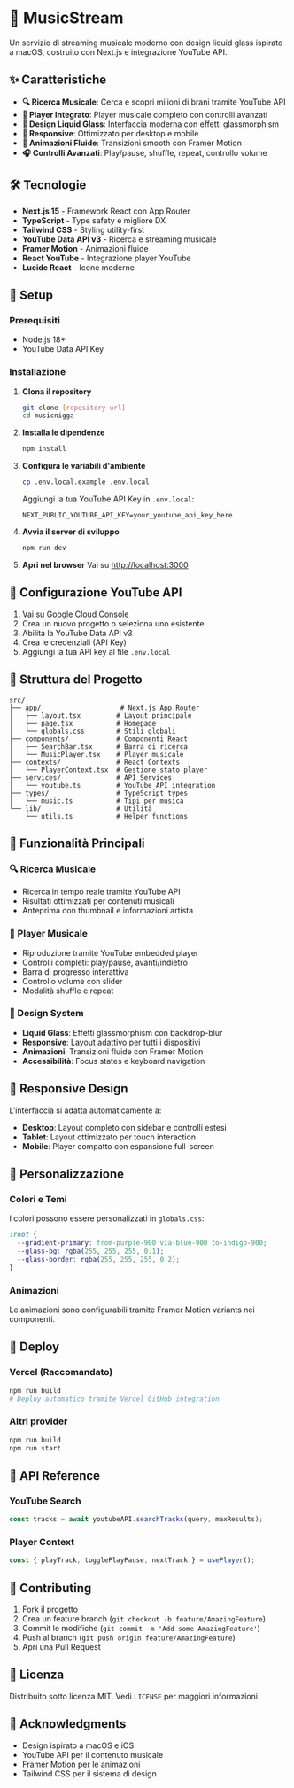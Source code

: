 # 🎵 MusicStream

Un servizio di streaming musicale moderno con design liquid glass ispirato a macOS, costruito con Next.js e integrazione YouTube API.

## ✨ Caratteristiche

- **🔍 Ricerca Musicale**: Cerca e scopri milioni di brani tramite YouTube API
- **🎯 Player Integrato**: Player musicale completo con controlli avanzati
- **💎 Design Liquid Glass**: Interfaccia moderna con effetti glassmorphism
- **📱 Responsive**: Ottimizzato per desktop e mobile
- **🎨 Animazioni Fluide**: Transizioni smooth con Framer Motion
- **🎧 Controlli Avanzati**: Play/pause, shuffle, repeat, controllo volume

## 🛠️ Tecnologie

- **Next.js 15** - Framework React con App Router
- **TypeScript** - Type safety e migliore DX
- **Tailwind CSS** - Styling utility-first
- **YouTube Data API v3** - Ricerca e streaming musicale
- **Framer Motion** - Animazioni fluide
- **React YouTube** - Integrazione player YouTube
- **Lucide React** - Icone moderne

## 🚀 Setup

### Prerequisiti

- Node.js 18+ 
- YouTube Data API Key

### Installazione

1. **Clona il repository**
   ```bash
   git clone [repository-url]
   cd musicnigga
   ```

2. **Installa le dipendenze**
   ```bash
   npm install
   ```

3. **Configura le variabili d'ambiente**
   ```bash
   cp .env.local.example .env.local
   ```
   
   Aggiungi la tua YouTube API Key in `.env.local`:
   ```env
   NEXT_PUBLIC_YOUTUBE_API_KEY=your_youtube_api_key_here
   ```

4. **Avvia il server di sviluppo**
   ```bash
   npm run dev
   ```

5. **Apri nel browser**
   Vai su [http://localhost:3000](http://localhost:3000)

## 🔧 Configurazione YouTube API

1. Vai su [Google Cloud Console](https://console.cloud.google.com/)
2. Crea un nuovo progetto o seleziona uno esistente
3. Abilita la YouTube Data API v3
4. Crea le credenziali (API Key)
5. Aggiungi la tua API key al file `.env.local`

## 📁 Struttura del Progetto

```
src/
├── app/                    # Next.js App Router
│   ├── layout.tsx         # Layout principale
│   ├── page.tsx           # Homepage
│   └── globals.css        # Stili globali
├── components/            # Componenti React
│   ├── SearchBar.tsx      # Barra di ricerca
│   └── MusicPlayer.tsx    # Player musicale
├── contexts/              # React Contexts
│   └── PlayerContext.tsx  # Gestione stato player
├── services/              # API Services
│   └── youtube.ts         # YouTube API integration
├── types/                 # TypeScript types
│   └── music.ts           # Tipi per musica
└── lib/                   # Utilità
    └── utils.ts           # Helper functions
```

## 🎯 Funzionalità Principali

### 🔍 Ricerca Musicale
- Ricerca in tempo reale tramite YouTube API
- Risultati ottimizzati per contenuti musicali
- Anteprima con thumbnail e informazioni artista

### 🎵 Player Musicale
- Riproduzione tramite YouTube embedded player
- Controlli completi: play/pause, avanti/indietro
- Barra di progresso interattiva
- Controllo volume con slider
- Modalità shuffle e repeat

### 💎 Design System
- **Liquid Glass**: Effetti glassmorphism con backdrop-blur
- **Responsive**: Layout adattivo per tutti i dispositivi
- **Animazioni**: Transizioni fluide con Framer Motion
- **Accessibilità**: Focus states e keyboard navigation

## 📱 Responsive Design

L'interfaccia si adatta automaticamente a:
- **Desktop**: Layout completo con sidebar e controlli estesi
- **Tablet**: Layout ottimizzato per touch interaction
- **Mobile**: Player compatto con espansione full-screen

## 🎨 Personalizzazione

### Colori e Temi
I colori possono essere personalizzati in `globals.css`:
```css
:root {
  --gradient-primary: from-purple-900 via-blue-900 to-indigo-900;
  --glass-bg: rgba(255, 255, 255, 0.1);
  --glass-border: rgba(255, 255, 255, 0.2);
}
```

### Animazioni
Le animazioni sono configurabili tramite Framer Motion variants nei componenti.

## 🚀 Deploy

### Vercel (Raccomandato)
```bash
npm run build
# Deploy automatico tramite Vercel GitHub integration
```

### Altri provider
```bash
npm run build
npm run start
```

## 📝 API Reference

### YouTube Search
```typescript
const tracks = await youtubeAPI.searchTracks(query, maxResults);
```

### Player Context
```typescript
const { playTrack, togglePlayPause, nextTrack } = usePlayer();
```

## 🤝 Contributing

1. Fork il progetto
2. Crea un feature branch (`git checkout -b feature/AmazingFeature`)
3. Commit le modifiche (`git commit -m 'Add some AmazingFeature'`)
4. Push al branch (`git push origin feature/AmazingFeature`)
5. Apri una Pull Request

## 📄 Licenza

Distribuito sotto licenza MIT. Vedi `LICENSE` per maggiori informazioni.

## 🙏 Acknowledgments

- Design ispirato a macOS e iOS
- YouTube API per il contenuto musicale
- Framer Motion per le animazioni
- Tailwind CSS per il sistema di design
